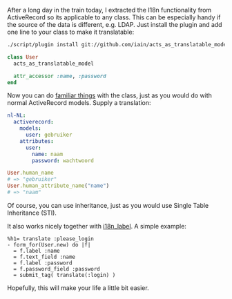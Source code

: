 After a long day in the train today, I extracted the I18n functionality from ActiveRecord so its applicable to any class. This can be especially handy if the source of the data is different, e.g. LDAP. Just install the plugin and add one line to your class to make it translatable:


``` bash
./script/plugin install git://github.com/iain/acts_as_translatable_model
```


``` ruby
class User
  acts_as_translatable_model

  attr_accessor :name, :password
end
```

Now you can do [familiar things](/translating-activerecord) with the class, just as you would do with normal ActiveRecord models. Supply a translation:

``` yaml
nl-NL:
  activerecord:
    models:
      user: gebruiker
    attributes:
      user:
        name: naam
        password: wachtwoord
```


``` ruby
User.human_name
# => "gebruiker"
User.human_attribute_name("name")
# => "naam"
```

Of course, you can use inheritance, just as you would use Single Table Inheritance (STI).

It also works nicely together with [i18n_label](/form-labels-in-rails-22). A simple example:

``` haml
%h1= translate :please_login
- form_for(User.new) do |f|
  = f.label :name
  = f.text_field :name
  = f.label :password
  = f.password_field :password
  = submit_tag( translate(:login) )
```

Hopefully, this will make your life a little bit easier.
